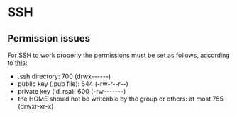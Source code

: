 # SSH

## Permission issues

For SSH to work properly the permissions must be set as follows, according to [this](https://superuser.com/a/215506):

+ .ssh directory: 700 (drwx------)
+ public key (.pub file): 644 (-rw-r--r--)
+ private key (id_rsa): 600 (-rw-------)
+ the HOME should not be writeable by the group or others: at most 755 (drwxr-xr-x)
